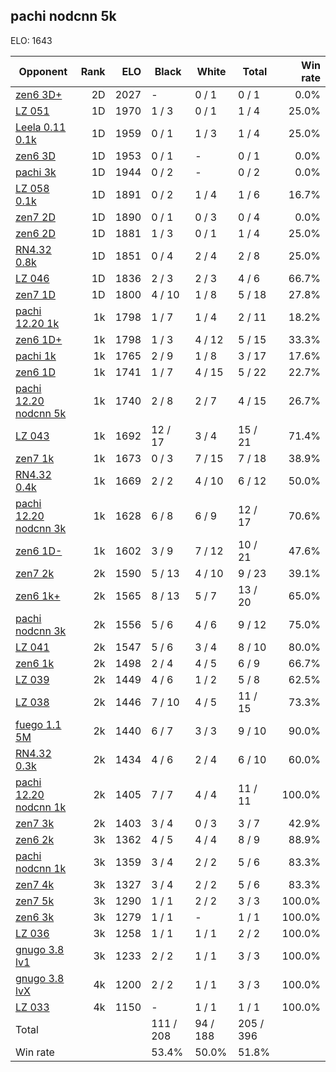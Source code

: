 ## pachi nodcnn 5k ##

ELO: 1643

Opponent | Rank | ELO | Black | White | Total | Win rate
---------|-----:|----:|-------|-------|-------|-------:
[zen6 3D+](zen6%203D+.md) | 2D | 2027 | - | 0 / 1 | 0 / 1 | 0.0%
[LZ 051](LZ%20051.md) | 1D | 1970 | 1 / 3 | 0 / 1 | 1 / 4 | 25.0%
[Leela 0.11 0.1k](Leela%200.11%200.1k.md) | 1D | 1959 | 0 / 1 | 1 / 3 | 1 / 4 | 25.0%
[zen6 3D](zen6%203D.md) | 1D | 1953 | 0 / 1 | - | 0 / 1 | 0.0%
[pachi 3k](pachi%203k.md) | 1D | 1944 | 0 / 2 | - | 0 / 2 | 0.0%
[LZ 058 0.1k](LZ%20058%200.1k.md) | 1D | 1891 | 0 / 2 | 1 / 4 | 1 / 6 | 16.7%
[zen7 2D](zen7%202D.md) | 1D | 1890 | 0 / 1 | 0 / 3 | 0 / 4 | 0.0%
[zen6 2D](zen6%202D.md) | 1D | 1881 | 1 / 3 | 0 / 1 | 1 / 4 | 25.0%
[RN4.32 0.8k](RN4.32%200.8k.md) | 1D | 1851 | 0 / 4 | 2 / 4 | 2 / 8 | 25.0%
[LZ 046](LZ%20046.md) | 1D | 1836 | 2 / 3 | 2 / 3 | 4 / 6 | 66.7%
[zen7 1D](zen7%201D.md) | 1D | 1800 | 4 / 10 | 1 / 8 | 5 / 18 | 27.8%
[pachi 12.20 1k](pachi%2012.20%201k.md) | 1k | 1798 | 1 / 7 | 1 / 4 | 2 / 11 | 18.2%
[zen6 1D+](zen6%201D+.md) | 1k | 1798 | 1 / 3 | 4 / 12 | 5 / 15 | 33.3%
[pachi 1k](pachi%201k.md) | 1k | 1765 | 2 / 9 | 1 / 8 | 3 / 17 | 17.6%
[zen6 1D](zen6%201D.md) | 1k | 1741 | 1 / 7 | 4 / 15 | 5 / 22 | 22.7%
[pachi 12.20 nodcnn 5k](pachi%2012.20%20nodcnn%205k.md) | 1k | 1740 | 2 / 8 | 2 / 7 | 4 / 15 | 26.7%
[LZ 043](LZ%20043.md) | 1k | 1692 | 12 / 17 | 3 / 4 | 15 / 21 | 71.4%
[zen7 1k](zen7%201k.md) | 1k | 1673 | 0 / 3 | 7 / 15 | 7 / 18 | 38.9%
[RN4.32 0.4k](RN4.32%200.4k.md) | 1k | 1669 | 2 / 2 | 4 / 10 | 6 / 12 | 50.0%
[pachi 12.20 nodcnn 3k](pachi%2012.20%20nodcnn%203k.md) | 1k | 1628 | 6 / 8 | 6 / 9 | 12 / 17 | 70.6%
[zen6 1D-](zen6%201D-.md) | 1k | 1602 | 3 / 9 | 7 / 12 | 10 / 21 | 47.6%
[zen7 2k](zen7%202k.md) | 2k | 1590 | 5 / 13 | 4 / 10 | 9 / 23 | 39.1%
[zen6 1k+](zen6%201k+.md) | 2k | 1565 | 8 / 13 | 5 / 7 | 13 / 20 | 65.0%
[pachi nodcnn 3k](pachi%20nodcnn%203k.md) | 2k | 1556 | 5 / 6 | 4 / 6 | 9 / 12 | 75.0%
[LZ 041](LZ%20041.md) | 2k | 1547 | 5 / 6 | 3 / 4 | 8 / 10 | 80.0%
[zen6 1k](zen6%201k.md) | 2k | 1498 | 2 / 4 | 4 / 5 | 6 / 9 | 66.7%
[LZ 039](LZ%20039.md) | 2k | 1449 | 4 / 6 | 1 / 2 | 5 / 8 | 62.5%
[LZ 038](LZ%20038.md) | 2k | 1446 | 7 / 10 | 4 / 5 | 11 / 15 | 73.3%
[fuego 1.1 5M](fuego%201.1%205M.md) | 2k | 1440 | 6 / 7 | 3 / 3 | 9 / 10 | 90.0%
[RN4.32 0.3k](RN4.32%200.3k.md) | 2k | 1434 | 4 / 6 | 2 / 4 | 6 / 10 | 60.0%
[pachi 12.20 nodcnn 1k](pachi%2012.20%20nodcnn%201k.md) | 2k | 1405 | 7 / 7 | 4 / 4 | 11 / 11 | 100.0%
[zen7 3k](zen7%203k.md) | 2k | 1403 | 3 / 4 | 0 / 3 | 3 / 7 | 42.9%
[zen6 2k](zen6%202k.md) | 3k | 1362 | 4 / 5 | 4 / 4 | 8 / 9 | 88.9%
[pachi nodcnn 1k](pachi%20nodcnn%201k.md) | 3k | 1359 | 3 / 4 | 2 / 2 | 5 / 6 | 83.3%
[zen7 4k](zen7%204k.md) | 3k | 1327 | 3 / 4 | 2 / 2 | 5 / 6 | 83.3%
[zen7 5k](zen7%205k.md) | 3k | 1290 | 1 / 1 | 2 / 2 | 3 / 3 | 100.0%
[zen6 3k](zen6%203k.md) | 3k | 1279 | 1 / 1 | - | 1 / 1 | 100.0%
[LZ 036](LZ%20036.md) | 3k | 1258 | 1 / 1 | 1 / 1 | 2 / 2 | 100.0%
[gnugo 3.8 lv1](gnugo%203.8%20lv1.md) | 3k | 1233 | 2 / 2 | 1 / 1 | 3 / 3 | 100.0%
[gnugo 3.8 lvX](gnugo%203.8%20lvX.md) | 4k | 1200 | 2 / 2 | 1 / 1 | 3 / 3 | 100.0%
[LZ 033](LZ%20033.md) | 4k | 1150 | - | 1 / 1 | 1 / 1 | 100.0%
Total | | | 111 / 208 | 94 / 188 | 205 / 396 | 
Win rate| | | 53.4% | 50.0% | 51.8% | 

